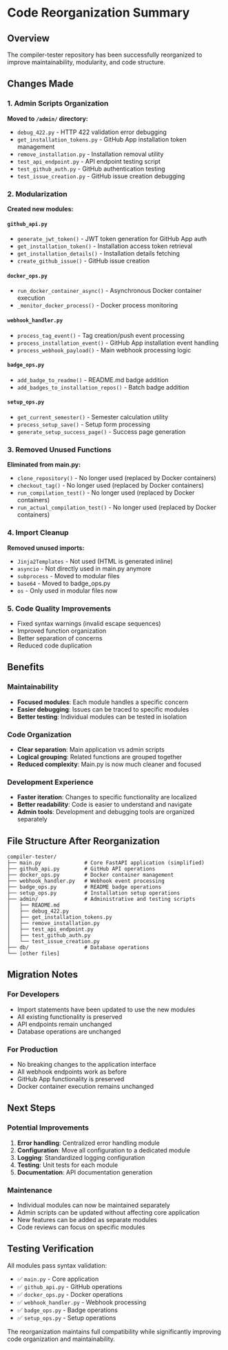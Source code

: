# Code Reorganization Summary

## Overview
The compiler-tester repository has been successfully reorganized to improve maintainability, modularity, and code structure.

## Changes Made

### 1. Admin Scripts Organization
**Moved to `/admin/` directory:**
- `debug_422.py` - HTTP 422 validation error debugging
- `get_installation_tokens.py` - GitHub App installation token management
- `remove_installation.py` - Installation removal utility
- `test_api_endpoint.py` - API endpoint testing script
- `test_github_auth.py` - GitHub authentication testing
- `test_issue_creation.py` - GitHub issue creation debugging

### 2. Modularization
**Created new modules:**

#### `github_api.py`
- `generate_jwt_token()` - JWT token generation for GitHub App auth
- `get_installation_token()` - Installation access token retrieval
- `get_installation_details()` - Installation details fetching
- `create_github_issue()` - GitHub issue creation

#### `docker_ops.py`
- `run_docker_container_async()` - Asynchronous Docker container execution
- `_monitor_docker_process()` - Docker process monitoring

#### `webhook_handler.py`
- `process_tag_event()` - Tag creation/push event processing
- `process_installation_event()` - GitHub App installation event handling
- `process_webhook_payload()` - Main webhook processing logic

#### `badge_ops.py`
- `add_badge_to_readme()` - README.md badge addition
- `add_badges_to_installation_repos()` - Batch badge addition

#### `setup_ops.py`
- `get_current_semester()` - Semester calculation utility
- `process_setup_save()` - Setup form processing
- `generate_setup_success_page()` - Success page generation

### 3. Removed Unused Functions
**Eliminated from main.py:**
- `clone_repository()` - No longer used (replaced by Docker containers)
- `checkout_tag()` - No longer used (replaced by Docker containers)
- `run_compilation_test()` - No longer used (replaced by Docker containers)
- `run_actual_compilation_test()` - No longer used (replaced by Docker containers)

### 4. Import Cleanup
**Removed unused imports:**
- `Jinja2Templates` - Not used (HTML is generated inline)
- `asyncio` - Not directly used in main.py anymore
- `subprocess` - Moved to modular files
- `base64` - Moved to badge_ops.py
- `os` - Only used in modular files now

### 5. Code Quality Improvements
- Fixed syntax warnings (invalid escape sequences)
- Improved function organization
- Better separation of concerns
- Reduced code duplication

## Benefits

### Maintainability
- **Focused modules**: Each module handles a specific concern
- **Easier debugging**: Issues can be traced to specific modules
- **Better testing**: Individual modules can be tested in isolation

### Code Organization
- **Clear separation**: Main application vs admin scripts
- **Logical grouping**: Related functions are grouped together
- **Reduced complexity**: Main.py is now much cleaner and focused

### Development Experience
- **Faster iteration**: Changes to specific functionality are localized
- **Better readability**: Code is easier to understand and navigate
- **Admin tools**: Development and debugging tools are organized separately

## File Structure After Reorganization

```
compiler-tester/
├── main.py              # Core FastAPI application (simplified)
├── github_api.py        # GitHub API operations
├── docker_ops.py        # Docker container management
├── webhook_handler.py   # Webhook event processing
├── badge_ops.py         # README badge operations
├── setup_ops.py         # Installation setup operations
├── admin/               # Administrative and testing scripts
│   ├── README.md
│   ├── debug_422.py
│   ├── get_installation_tokens.py
│   ├── remove_installation.py
│   ├── test_api_endpoint.py
│   ├── test_github_auth.py
│   └── test_issue_creation.py
├── db/                  # Database operations
└── [other files]
```

## Migration Notes

### For Developers
- Import statements have been updated to use the new modules
- All existing functionality is preserved
- API endpoints remain unchanged
- Database operations are unchanged

### For Production
- No breaking changes to the application interface
- All webhook endpoints work as before
- GitHub App functionality is preserved
- Docker container execution remains unchanged

## Next Steps

### Potential Improvements
1. **Error handling**: Centralized error handling module
2. **Configuration**: Move all configuration to a dedicated module
3. **Logging**: Standardized logging configuration
4. **Testing**: Unit tests for each module
5. **Documentation**: API documentation generation

### Maintenance
- Individual modules can now be maintained separately
- Admin scripts can be updated without affecting core application
- New features can be added as separate modules
- Code reviews can focus on specific modules

## Testing Verification

All modules pass syntax validation:
- ✅ `main.py` - Core application
- ✅ `github_api.py` - GitHub operations
- ✅ `docker_ops.py` - Docker operations  
- ✅ `webhook_handler.py` - Webhook processing
- ✅ `badge_ops.py` - Badge operations
- ✅ `setup_ops.py` - Setup operations

The reorganization maintains full compatibility while significantly improving code organization and maintainability.

